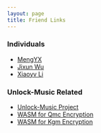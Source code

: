 ```yaml
---
layout: page
title: Friend Links
---
```


### Individuals
- [MengYX]
- [Jixun Wu]
- [Xiaoyv Li]

### Unlock-Music Related
- [Unlock-Music Project]
- [WASM for Qmc Encryption]
- [WASM for Kgm Encryption]

[MengYX]: https://github.com/ix64
[Jixun Wu]: https://github.com/jixunmoe
[Xiaoyv Li]: https://blog.sciencenet.cn/?1381219
[Unlock-Music Project]: https://unlock-music.dev/
[WASM for Qmc Encryption]: https://github.com/nullptr-0/QmcWasm
[WASM for Kgm Encryption]: https://github.com/nullptr-0/KgmWasm
